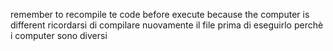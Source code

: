 remember to recompile te code before execute because the computer is different
ricordarsi di compilare nuovamente il file prima di eseguirlo perchè i computer sono diversi
